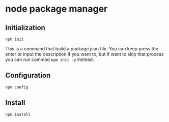 # node package manager

## Initialization
```
npm init
```

This is a command that build a package.json file.
You can keep press the enter or input the description if you want to, but if want to skip that process you can run commad `npm init -y` instead.

## Configuration
```
npm config
```

## Install
```
npm install
```